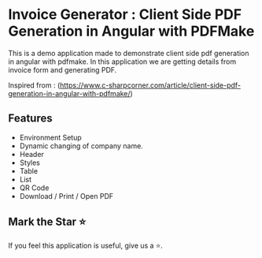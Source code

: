 # Invoice Generator : Client Side PDF Generation in Angular with PDFMake

This is a demo application made to demonstrate client side pdf generation in angular with pdfmake.
In this application we are getting details from invoice form and generating PDF.

Inspired from : (https://www.c-sharpcorner.com/article/client-side-pdf-generation-in-angular-with-pdfmake/)

## Features

- Environment Setup
- Dynamic changing of company name.
- Header
- Styles
- Table
- List
- QR Code
- Download / Print / Open PDF

## Mark the Star ⭐

If you feel this application is useful, give us a ⭐.

<!-- ## Further help

This application is made by [Ankit_NgDevelop](https://twitter.com/ankit_ngdevelop) for [Client Side PDF Generation in Angular with PDFMake](https://www.c-sharpcorner.com/article/client-side-pdf-generation-in-angular-with-pdfmake/) blog -->
